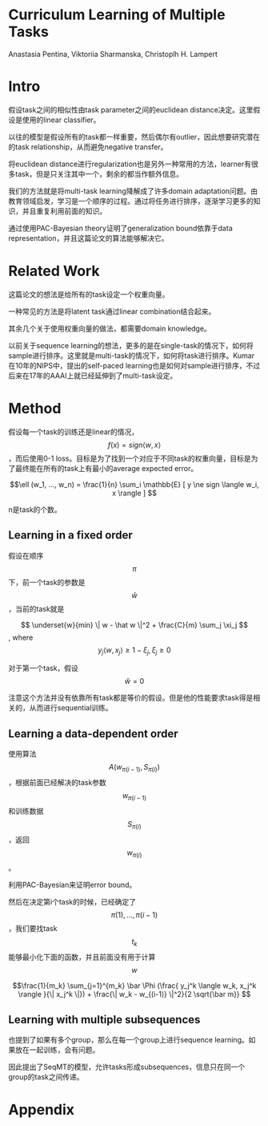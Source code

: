 # Curriculum Learning of Multiple Tasks

Anastasia Pentina, Viktoriia Sharmanska, Christoplh H. Lampert

# Intro

假设task之间的相似性由task parameter之间的euclidean distance决定。这里假设是使用的linear classifier。

以往的模型是假设所有的task都一样重要，然后偶尔有outlier，因此想要研究潜在的task relationship，从而避免negative transfer。

将euclidean distance进行regularization也是另外一种常用的方法，learner有很多task，但是只关注其中一个，剩余的都当作额外信息。

我们的方法就是将multi-task learning降解成了许多domain adaptation问题。由教育领域启发，学习是一个顺序的过程。通过将任务进行排序，逐渐学习更多的知识，并且重复利用前面的知识。

通过使用PAC-Bayesian theory证明了generalization bound依靠于data representation，并且这篇论文的算法能够解决它。

# Related Work

这篇论文的想法是给所有的task设定一个权重向量。

一种常见的方法是将latent task通过linear combination结合起来。

其余几个关于使用权重向量的做法，都需要domain knowledge。

以前关于sequence learning的想法，更多的是在single-task的情况下，如何将sample进行排序。这里就是multi-task的情况下，如何将task进行排序。Kumar在10年的NIPS中，提出的self-paced learning也是如何对sample进行排序，不过后来在17年的AAAI上就已经延伸到了multi-task设定。

# Method

假设每一个task的训练还是linear的情况，$$f(x) = sign \langle w, x \rangle $$，而后使用0-1 loss。目标是为了找到一个对应于不同task的权重向量，目标是为了最终能在所有的task上有最小的average expected error。

$$\ell (w_1, ..., w_n) = \frac{1}{n} \sum_i \mathbb{E} [ y \ne sign \langle w_i, x \rangle ] $$

n是task的个数。

## Learning in a fixed order

假设在顺序$$\pi$$下，前一个task的参数是$$\hat w$$，当前的task就是

$$ \underset{w}{min} \| w - \hat w \|^2 + \frac{C}{m} \sum_j \xi_j $$, where $$y_j \langle w, x_j \rangle \ge 1 - \xi_j, \xi_j \ge 0$$

对于第一个task，假设$$\hat w = 0$$

注意这个方法并没有依靠所有task都是等价的假设。但是他的性能要求task得是相关的，从而进行sequential训练。

## Learning a data-dependent order

使用算法$$A(w_{\pi(i-1)}, S_{\pi(i)})$$，根据前面已经解决的task参数$$w_{\pi(i-1)}$$和训练数据$$S_{\pi(i)}$$，返回$$w_{\pi(i)}$$。

利用PAC-Bayesian来证明error bound。

然后在决定第i个task的时候，已经确定了$$\pi(1), ..., \pi(i-1)$$，我们要找task $$t_k$$能够最小化下面的函数，并且前面没有用于计算$$w$$

$$\frac{1}{m_k} \sum_{j=1}^{m_k} \bar \Phi (\frac{ y_j^k \langle w_k, x_j^k \rangle }{\| x_j^k \|}) + \frac{\| w_k - w_{(i-1)} \|^2}{2 \sqrt{\bar m}} $$

## Learning with multiple subsequences

也提到了如果有多个group，那么在每一个group上进行sequence learning。如果放在一起训练，会有问题。

因此提出了SeqMT的模型，允许tasks形成subsequences，信息只在同一个group的task之间传递。

# Appendix

